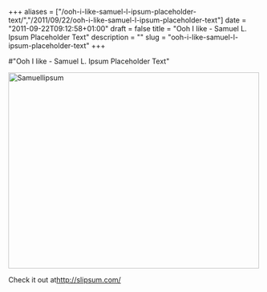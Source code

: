 +++
aliases = ["/ooh-i-like-samuel-l-ipsum-placeholder-text/","/2011/09/22/ooh-i-like-samuel-l-ipsum-placeholder-text"]
date = "2011-09-22T09:12:58+01:00"
draft = false
title = "Ooh I like - Samuel L. Ipsum Placeholder Text"
description = ""
slug = "ooh-i-like-samuel-l-ipsum-placeholder-text"
+++

#"Ooh I like - Samuel L. Ipsum Placeholder Text"


 <div class='p_embed p_image_embed'>
<a href="http://getfile0.posterous.com/getfile/files.posterous.com/conoroneill/1IKKg7BpVkWocuuJ5eLGzfKg2iQGn8c1uRY6MP35HyE4XY0uzCuiRuAec29j/samuelLipsum.png"><img alt="Samuellipsum" height="391" src="http://getfile1.posterous.com/getfile/files.posterous.com/conoroneill/hZWPNEOjHFK0Sfhlc32nyyZTAtvRs90z59QB9GepeY60U9d2IMT7AGazfav4/samuelLipsum.png.scaled.500.jpg" width="500" /></a>
</div>
<p>Check it out at<a href="http://slipsum.com/">http://slipsum.com/</a> </p>
 